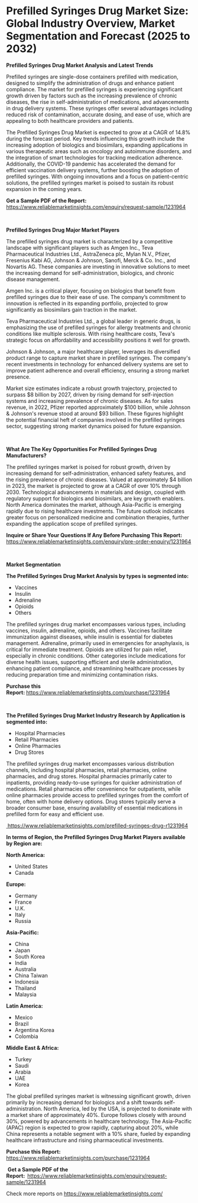 <p><h1>Prefilled Syringes Drug Market Size: Global Industry Overview, Market Segmentation and Forecast (2025 to 2032)</h1></p><p><strong>Prefilled Syringes Drug Market Analysis and Latest Trends</strong></p>
<p><p>Prefilled syringes are single-dose containers prefilled with medication, designed to simplify the administration of drugs and enhance patient compliance. The market for prefilled syringes is experiencing significant growth driven by factors such as the increasing prevalence of chronic diseases, the rise in self-administration of medications, and advancements in drug delivery systems. These syringes offer several advantages including reduced risk of contamination, accurate dosing, and ease of use, which are appealing to both healthcare providers and patients.</p><p>The Prefilled Syringes Drug Market is expected to grow at a CAGR of 14.8% during the forecast period. Key trends influencing this growth include the increasing adoption of biologics and biosimilars, expanding applications in various therapeutic areas such as oncology and autoimmune disorders, and the integration of smart technologies for tracking medication adherence. Additionally, the COVID-19 pandemic has accelerated the demand for efficient vaccination delivery systems, further boosting the adoption of prefilled syringes. With ongoing innovations and a focus on patient-centric solutions, the prefilled syringes market is poised to sustain its robust expansion in the coming years.</p></p>
<p><strong>Get a Sample PDF of the Report:&nbsp;</strong> <a href="https://www.reliablemarketinsights.com/enquiry/request-sample/1231964?utm_campaign=3015&utm_medium=2&utm_source=Github&utm_content=ia&utm_term=09032025&utm_id=prefilled-syringes-drug">https://www.reliablemarketinsights.com/enquiry/request-sample/1231964</a></p>
<p>&nbsp;</p>
<p><strong>Prefilled Syringes Drug Major Market Players</strong></p>
<p><p>The prefilled syringes drug market is characterized by a competitive landscape with significant players such as Amgen Inc., Teva Pharmaceutical Industries Ltd., AstraZeneca plc, Mylan N.V., Pfizer, Fresenius Kabi AG, Johnson & Johnson, Sanofi, Merck & Co. Inc., and Novartis AG. These companies are investing in innovative solutions to meet the increasing demand for self-administration, biologics, and chronic disease management.</p><p>Amgen Inc. is a critical player, focusing on biologics that benefit from prefilled syringes due to their ease of use. The company’s commitment to innovation is reflected in its expanding portfolio, projected to grow significantly as biosimilars gain traction in the market.</p><p>Teva Pharmaceutical Industries Ltd., a global leader in generic drugs, is emphasizing the use of prefilled syringes for allergy treatments and chronic conditions like multiple sclerosis. With rising healthcare costs, Teva's strategic focus on affordability and accessibility positions it well for growth.</p><p>Johnson & Johnson, a major healthcare player, leverages its diversified product range to capture market share in prefilled syringes. The company's recent investments in technology for enhanced delivery systems are set to improve patient adherence and overall efficiency, ensuring a strong market presence.</p><p>Market size estimates indicate a robust growth trajectory, projected to surpass $8 billion by 2027, driven by rising demand for self-injection systems and increasing prevalence of chronic diseases. As for sales revenue, in 2022, Pfizer reported approximately $100 billion, while Johnson & Johnson's revenue stood at around $93 billion. These figures highlight the potential financial heft of companies involved in the prefilled syringes sector, suggesting strong market dynamics poised for future expansion.</p></p>
<p>&nbsp;</p>
<p><strong>What Are The Key Opportunities For Prefilled Syringes Drug Manufacturers?</strong></p>
<p><p>The prefilled syringes market is poised for robust growth, driven by increasing demand for self-administration, enhanced safety features, and the rising prevalence of chronic diseases. Valued at approximately $4 billion in 2023, the market is projected to grow at a CAGR of over 10% through 2030. Technological advancements in materials and design, coupled with regulatory support for biologics and biosimilars, are key growth enablers. North America dominates the market, although Asia-Pacific is emerging rapidly due to rising healthcare investments. The future outlook indicates greater focus on personalized medicine and combination therapies, further expanding the application scope of prefilled syringes.</p></p>
<p><strong>Inquire or Share Your Questions If Any Before Purchasing This Report:</strong> <a href="https://www.reliablemarketinsights.com/enquiry/pre-order-enquiry/1231964?utm_campaign=3015&utm_medium=2&utm_source=Github&utm_content=ia&utm_term=09032025&utm_id=prefilled-syringes-drug">https://www.reliablemarketinsights.com/enquiry/pre-order-enquiry/1231964</a></p>
<p>&nbsp;</p>
<p><strong>Market Segmentation</strong></p>
<p><strong>The Prefilled Syringes Drug Market Analysis by types is segmented into:</strong></p>
<p><ul><li>Vaccines</li><li>Insulin</li><li>Adrenaline</li><li>Opioids</li><li>Others</li></ul></p>
<p><p>The prefilled syringes drug market encompasses various types, including vaccines, insulin, adrenaline, opioids, and others. Vaccines facilitate immunization against diseases, while insulin is essential for diabetes management. Adrenaline, primarily used in emergencies for anaphylaxis, is critical for immediate treatment. Opioids are utilized for pain relief, especially in chronic conditions. Other categories include medications for diverse health issues, supporting efficient and sterile administration, enhancing patient compliance, and streamlining healthcare processes by reducing preparation time and minimizing contamination risks.</p></p>
<p><strong>Purchase this Report:&nbsp;</strong><a href="https://www.reliablemarketinsights.com/purchase/1231964?utm_campaign=3015&utm_medium=2&utm_source=Github&utm_content=ia&utm_term=09032025&utm_id=prefilled-syringes-drug">https://www.reliablemarketinsights.com/purchase/1231964</a></p>
<p>&nbsp;</p>
<p><strong>The Prefilled Syringes Drug Market Industry Research by Application is segmented into:</strong></p>
<p><ul><li>Hospital Pharmacies</li><li>Retail Pharmacies</li><li>Online Pharmacies</li><li>Drug Stores</li></ul></p>
<p><p>The prefilled syringes drug market encompasses various distribution channels, including hospital pharmacies, retail pharmacies, online pharmacies, and drug stores. Hospital pharmacies primarily cater to inpatients, providing ready-to-use syringes for quicker administration of medications. Retail pharmacies offer convenience for outpatients, while online pharmacies provide access to prefilled syringes from the comfort of home, often with home delivery options. Drug stores typically serve a broader consumer base, ensuring availability of essential medications in prefilled form for easy and efficient use.</p></p>
<p><a href="https://www.reliablemarketinsights.com/prefilled-syringes-drug-r1231964?utm_campaign=3015&utm_medium=2&utm_source=Github&utm_content=ia&utm_term=09032025&utm_id=prefilled-syringes-drug">&nbsp;https://www.reliablemarketinsights.com/prefilled-syringes-drug-r1231964</a></p>
<p><strong>In terms of Region, the Prefilled Syringes Drug Market Players available by Region are:</strong></p>
<p>
    <p> <strong> North America: </strong>
        <ul>
            <li>United States</li>
            <li>Canada</li>
        </ul>
        </p> 
    <p> <strong> Europe: </strong>
        <ul>
            <li>Germany</li>
            <li>France</li>
            <li>U.K.</li>
            <li>Italy</li>
            <li>Russia</li>
        </ul>
        </p> 
    <p> <strong> Asia-Pacific: </strong>
        <ul>
            <li>China</li>
            <li>Japan</li>
            <li>South Korea</li>
            <li>India</li>
            <li>Australia</li>
            <li>China Taiwan</li>
            <li>Indonesia</li>
            <li>Thailand</li>
            <li>Malaysia</li>
        </ul>
        </p> 
    <p> <strong> Latin America: </strong>
        <ul>
            <li>Mexico</li>
            <li>Brazil</li>
            <li>Argentina Korea</li>
            <li>Colombia</li>
        </ul>
        </p> 
    <p> <strong> Middle East & Africa: </strong>
        <ul>
            <li>Turkey</li>
            <li>Saudi</li>
            <li>Arabia</li>
            <li>UAE</li>
            <li>Korea</li>
        </ul>
    </p>
    </p>
<p><p>The global prefilled syringes market is witnessing significant growth, driven primarily by increasing demand for biologics and a shift towards self-administration. North America, led by the USA, is projected to dominate with a market share of approximately 40%. Europe follows closely with around 30%, powered by advancements in healthcare technology. The Asia-Pacific (APAC) region is expected to grow rapidly, capturing about 20%, while China represents a notable segment with a 10% share, fueled by expanding healthcare infrastructure and rising pharmaceutical investments.</p></p>
<p><strong>Purchase this Report: </strong><a href="https://www.reliablemarketinsights.com/purchase/1231964?utm_campaign=3015&utm_medium=2&utm_source=Github&utm_content=ia&utm_term=09032025&utm_id=prefilled-syringes-drug">https://www.reliablemarketinsights.com/purchase/1231964</a></p>
<p>&nbsp;<strong>Get a Sample PDF of the Report:&nbsp;&nbsp;</strong><a href="https://www.reliablemarketinsights.com/enquiry/request-sample/1231964?utm_campaign=3015&utm_medium=2&utm_source=Github&utm_content=ia&utm_term=09032025&utm_id=prefilled-syringes-drug">https://www.reliablemarketinsights.com/enquiry/request-sample/1231964</a></p>
<p><strong></strong></p>
<p>Check more reports on <a href="https://www.reliablemarketinsights.com/?utm_campaign=3015&utm_medium=2&utm_source=Github&utm_content=ia&utm_term=09032025&utm_id=prefilled-syringes-drug">https://www.reliablemarketinsights.com/</a></p>